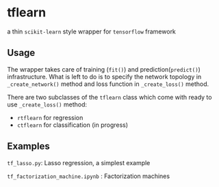 # tflearn
a thin `scikit-learn` style wrapper for  `tensorflow` framework

## Usage 
The wrapper takes care of training (`fit()`) and prediction(`predict()`) infrastructure.
What is left to do is to specify the network topology in `_create_network()` method and 
loss function in `_create_loss()` method.

There are two subclasses of the `tflearn` class 
which come with ready to use `_create_loss()` method:
 + `rtflearn` for regression 
 + `ctflearn` for classification (in progress)


## Examples

`tf_lasso.py`: Lasso regression, a simplest example

`tf_factorization_machine.ipynb` : Factorization machines

